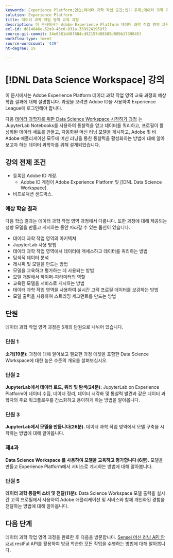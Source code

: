 ```yaml
---
keywords: Experience Platform;연습;데이터 과학 작업 공간;인기 주제;데이터 과학 과정;과정;dsw
solution: Experience Platform
title: 데이터 과학 작업 영역 교육 과정
description: 이 문서에서는 Adobe Experience Platform 데이터 과학 작업 영역 교육 과정에 대한 링크와 설명을 제공합니다.
exl-id: d814846e-52a9-46c6-831a-3399241959f2
source-git-commit: 34e0381d40f884cd92157d08385d889b1739845f
workflow-type: tm+mt
source-wordcount: '439'
ht-degree: 1%

---
```



# [!DNL Data Science Workspace] 강의

이 문서에서는 Adobe Experience Platform 데이터 과학 작업 영역 교육 과정의 예상 학습 결과에 대해 설명합니다. 과정을 보려면 Adobe ID을 사용하여 Experience League에 로그인해야 합니다.

다음 [데이터 과학자를 위한 Data Science Workspace 시작하기 과정](https://experienceleague.adobe.com/?recommended=ExperiencePlatform-U-1-2021.1.dsw) 는 JupyterLab Notebooks를 사용하여 통찰력을 얻고 데이터를 쿼리하고, 프로필이 활성화된 데이터 세트를 만들고, 자동화된 머신 러닝 모델을 게시하고, Adobe 및 비 Adobe 애플리케이션 모두에 머신 러닝을 통한 통찰력을 활성화하는 방법에 대해 알아보고자 하는 데이터 과학자를 위해 설계되었습니다.

## 강의 전제 조건

- 등록된 Adobe ID 계정.
   - Adobe ID 계정이 Adobe Experience Platform 및 [!DNL Data Science Workspace].
- 비프로덕션 샌드박스.

### 예상 학습 결과

다음 학습 결과는 데이터 과학 작업 영역 과정에서 다룹니다. 또한 과정에 대해 제공되는 성향 모델을 만들고 게시하는 동안 따라갈 수 있는 옵션이 있습니다.

- 데이터 과학 작업 영역의 아키텍처
- JupyterLab 사용 방법
- 데이터 과학 작업 영역에서 데이터에 액세스하고 데이터를 쿼리하는 방법
- 탐색적 데이터 분석
- 레시피 및 모델을 만드는 방법
- 모델을 교육하고 평가하는 데 사용되는 방법
- 모델 개발에서 하이퍼-파라미터의 역할
- 교육된 모델을 서비스로 게시하는 방법
- 데이터 과학 작업 영역을 사용하여 실시간 고객 프로필 데이터를 보강하는 방법
- 모델 출력을 사용하여 스트리밍 세그먼트를 만드는 방법

## 단원

데이터 과학 작업 영역 과정은 5개의 단원으로 나뉘어 있습니다.

### 단원 1

**소개(19분):** 과정에 대해 알아보고 필요한 과정 에셋을 포함한 Data Science Workspace에 대한 높은 수준의 개요를 살펴보십시오.

### 단원 2

**JupyterLab에서 데이터 로드, 쿼리 및 탐색(24분):** JupyterLab on Experience Platform이 데이터 수집, 데이터 정리, 데이터 시각화 및 통찰력 발견과 같은 데이터 과학자의 주요 워크플로우를 간소화하고 용이하게 하는 방법을 알아봅니다.

### 단원 3

**JupyterLab에서 모델을 만듭니다(26분).** 데이터 과학 작업 영역에서 모델 구축을 시작하는 방법에 대해 알아봅니다.

### 제4과

**Data Science Workspace 를 사용하여 모델을 교육하고 평가합니다 (6분).** 모델을 만들고 Experience Platform에서 서비스로 게시하는 방법에 대해 알아봅니다.

### 단원 5

**데이터 과학 통찰력 소비 및 전달(11분):** Data Science Workspace 모델 출력을 실시간 고객 프로필에서 사용하여 Adobe 애플리케이션 및 서비스와 함께 개인화된 경험을 전달하는 방법에 대해 알아봅니다.

## 다음 단계

데이터 과학 작업 영역 과정을 완료한 후 다음을 방문합니다. [Sensei 머신 러닝 API 안내서](./api/getting-started.md) restFul API를 활용하여 방금 학습한 모든 작업을 수행하는 방법에 대해 알아봅니다.




